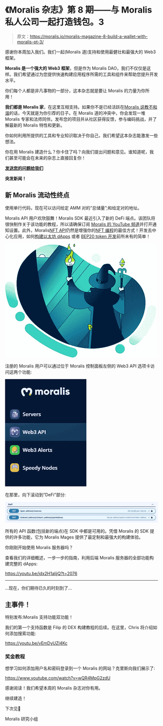 # 《Moralis 杂志》第 8 期——与 Moralis 私人公司一起打造钱包。3

> 原文：<https://moralis.io/moralis-magazine-8-build-a-wallet-with-moralis-pt-3/>

感谢你本周加入我们。我们一起(Moralis 道)支持和使用最健壮和最强大的 Web3 框架。

**Moralis 是一个强大的 Web3 框架**，但是作为 Moralis DAO，我们不仅仅是这样。我们希望通过为您提供快速构建应用程序所需的工具和组件来帮助您提升开发水平。

你们每个人都是非凡事物的一部分，这本杂志就是要让 Moralis 的力量为你所用！

**我们都是 Moralis 家**，在这里互相支持。如果你不是已经活跃在[Moralis 说教不和谐](https://discord.com/invite/P9N9HF97hH)的话，今天就是为你引荐的日子。在 Moralis 道的冲突中，你会发现一堆 Moralis 专家和法师同伴。发布您的项目并从社区获得反馈，参与编码挑战，并了解最新的 Moralis 特性和更新。

你如何利用所提供的工具和专业知识取决于你自己，我们希望这本杂志能激发一些想法。

你在用 Moralis 建造什么？你卡住了吗？向我们提出问题和意见。谁知道呢，我们甚至可能会在未来的杂志上直接回复你！

[**发送您的问题给我们**](https://ivanontech.typeform.com/to/R9K5lnGe)

**突发新闻！**

## 新 Moralis 流动性终点

使用单行代码，现在可以访问给定 AMM 对的“总储量”;和给定对的地址。

Moralis API 用户欢欣鼓舞！Moralis SDK 最近引入了新的 DeFi 端点。该团队将很快制作关于该功能的教程，所以请确保订阅 [Moralis 的 YouTube 频道](https://www.youtube.com/channel/UCgWS9Q3P5AxCWyQLT2kQhBw)并打开通知设置。此外，Moralis[NFT API](https://moralis.io/ultimate-nft-api-exploring-moralis-nft-api/)仍然是增强你的[NFT 编程](https://moralis.io/nft-programming-for-beginners/)的最佳方式！开发去中心化应用，如何[构建以太坊 dApps](https://moralis.io/ultimate-guide-how-to-build-ethereum-dapps/) 或者 [BEP20 token 开发](https://moralis.io/bep20-token-development-full-guide/)前所未有的简单！

![](img/779313a4c3e3232d69751066a2831ecf.png)

注册的 Moralis 用户可以通过位于 Moralis 控制面板左侧的 Web3 API 选项卡访问这两个功能:

![](img/3f8b25f3e24ba2774aee939c8280c45a.png)

在那里，向下滚动到“DeFi”部分:

![](img/ef9738ea406ae3149eb34cc8243d4795.png)

所有的 API 函数(包括新的端点)在 SDK 中都是可用的。凭借 Moralis 的 SDK 提供的许多功能，它为 Moralis Mages 提供了最定制和最强大的构建体验。

你刚刚开始使用 Moralis 服务器吗？

查看我们的详细概述，一步一步的指南，利用后端 Moralis 服务器的全部功能构建完整的 dApps:

https://youtu.be/jdx2H1alijQ?t=2076

* * *

…现在，你们期待已久的时刻到了…

## **主事件！**

特别发布:Moralis 支持功能双功能！

我们的第一个支持函数是 Filip 的 DEX 构建教程的后续。在这里，Chris 将介绍如何添加搜索功能:

https://youtu.be/vEmDyUZl4Kc

### 奖金教程

想学习如何添加用户名和密码登录到一个 Moralis 的网站？克里斯向我们展示了:

https://www.youtube.com/watch?v=wQR4MpG2zdU

感谢阅读！我们希望本周的 Moralis 杂志对你有用。

继续建造！

下次见💚

Moralis 研究小组